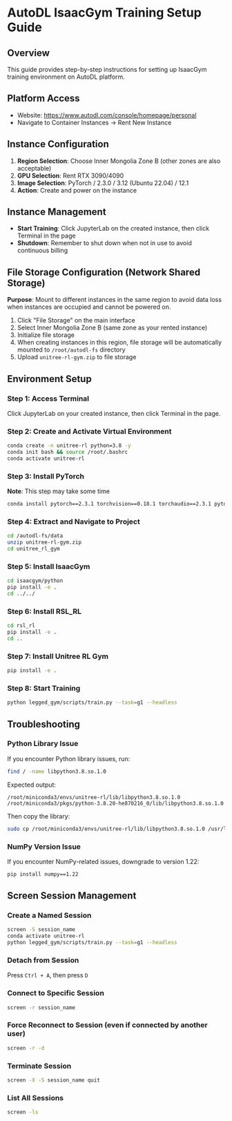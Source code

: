# AutoDL IsaacGym Training Setup Guide

## Overview
This guide provides step-by-step instructions for setting up IsaacGym training environment on AutoDL platform.

## Platform Access
- Website: https://www.autodl.com/console/homepage/personal
- Navigate to Container Instances → Rent New Instance

## Instance Configuration
1. **Region Selection**: Choose Inner Mongolia Zone B (other zones are also acceptable)
2. **GPU Selection**: Rent RTX 3090/4090
3. **Image Selection**: PyTorch / 2.3.0 / 3.12 (Ubuntu 22.04) / 12.1
4. **Action**: Create and power on the instance

## Instance Management
- **Start Training**: Click JupyterLab on the created instance, then click Terminal in the page
- **Shutdown**: Remember to shut down when not in use to avoid continuous billing

## File Storage Configuration (Network Shared Storage)
**Purpose**: Mount to different instances in the same region to avoid data loss when instances are occupied and cannot be powered on.

1. Click "File Storage" on the main interface
2. Select Inner Mongolia Zone B (same zone as your rented instance)
3. Initialize file storage
4. When creating instances in this region, file storage will be automatically mounted to `/root/autodl-fs` directory
5. Upload `unitree-rl-gym.zip` to file storage

## Environment Setup

### Step 1: Access Terminal
Click JupyterLab on your created instance, then click Terminal in the page.

### Step 2: Create and Activate Virtual Environment
```bash
conda create -n unitree-rl python=3.8 -y
conda init bash && source /root/.bashrc
conda activate unitree-rl
```

### Step 3: Install PyTorch
**Note**: This step may take some time
```bash
conda install pytorch==2.3.1 torchvision==0.18.1 torchaudio==2.3.1 pytorch-cuda=12.1 -c pytorch -c nvidia -y
```

### Step 4: Extract and Navigate to Project
```bash
cd /autodl-fs/data
unzip unitree-rl-gym.zip
cd unitree_rl_gym
```

### Step 5: Install IsaacGym
```bash
cd isaacgym/python
pip install -e .
cd ../../
```

### Step 6: Install RSL_RL
```bash
cd rsl_rl
pip install -e .
cd ..
```

### Step 7: Install Unitree RL Gym
```bash
pip install -e .
```

### Step 8: Start Training
```bash
python legged_gym/scripts/train.py --task=g1 --headless
```

## Troubleshooting

### Python Library Issue
If you encounter Python library issues, run:
```bash
find / -name libpython3.8.so.1.0
```

Expected output:
```
/root/miniconda3/envs/unitree-rl/lib/libpython3.8.so.1.0
/root/miniconda3/pkgs/python-3.8.20-he870216_0/lib/libpython3.8.so.1.0
```

Then copy the library:
```bash
sudo cp /root/miniconda3/envs/unitree-rl/lib/libpython3.8.so.1.0 /usr/lib/
```

### NumPy Version Issue
If you encounter NumPy-related issues, downgrade to version 1.22:
```bash
pip install numpy==1.22
```

## Screen Session Management

### Create a Named Session
```bash
screen -S session_name
conda activate unitree-rl
python legged_gym/scripts/train.py --task=g1 --headless
```

### Detach from Session
Press `Ctrl + A`, then press `D`

### Connect to Specific Session
```bash
screen -r session_name
```

### Force Reconnect to Session (even if connected by another user)
```bash
screen -r -d
```

### Terminate Session
```bash
screen -X -S session_name quit
```

### List All Sessions
```bash
screen -ls
```
